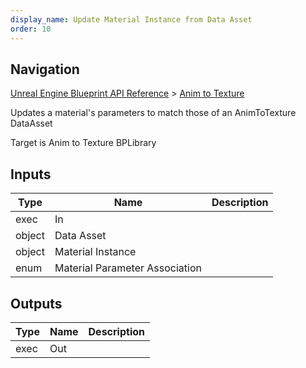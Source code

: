 ```yaml
---
display_name: Update Material Instance from Data Asset
order: 10
---
```

## Navigation

[Unreal Engine Blueprint API Reference](https://dev.epicgames.com/documentation/en-us/unreal-engine/BlueprintAPI) > [Anim to Texture](https://dev.epicgames.com/documentation/en-us/unreal-engine/BlueprintAPI/AnimtoTexture)

Updates a material's parameters to match those of an AnimToTexture DataAsset

Target is Anim to Texture BPLibrary

## Inputs

| Type | Name | Description |
| --- | --- | --- |
| exec | In |  |
| object | Data Asset |  |
| object | Material Instance |  |
| enum | Material Parameter Association |  |

## Outputs

| Type | Name | Description |
| --- | --- | --- |
| exec | Out |  |
